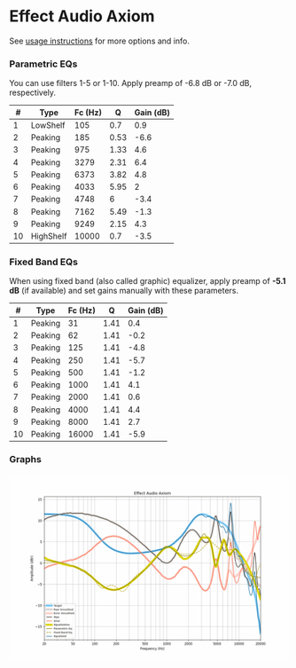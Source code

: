 # Effect Audio Axiom
See [usage instructions](https://github.com/jaakkopasanen/AutoEq#usage) for more options and info.

### Parametric EQs
You can use filters 1-5 or 1-10. Apply preamp of -6.8 dB or -7.0 dB, respectively.

|   # | Type      |   Fc (Hz) |    Q |   Gain (dB) |
|-----|-----------|-----------|------|-------------|
|   1 | LowShelf  |       105 | 0.7  |         0.9 |
|   2 | Peaking   |       185 | 0.53 |        -6.6 |
|   3 | Peaking   |       975 | 1.33 |         4.6 |
|   4 | Peaking   |      3279 | 2.31 |         6.4 |
|   5 | Peaking   |      6373 | 3.82 |         4.8 |
|   6 | Peaking   |      4033 | 5.95 |         2   |
|   7 | Peaking   |      4748 | 6    |        -3.4 |
|   8 | Peaking   |      7162 | 5.49 |        -1.3 |
|   9 | Peaking   |      9249 | 2.15 |         4.3 |
|  10 | HighShelf |     10000 | 0.7  |        -3.5 |

### Fixed Band EQs
When using fixed band (also called graphic) equalizer, apply preamp of **-5.1 dB** (if available) and set gains manually with these parameters.

|   # | Type    |   Fc (Hz) |    Q |   Gain (dB) |
|-----|---------|-----------|------|-------------|
|   1 | Peaking |        31 | 1.41 |         0.4 |
|   2 | Peaking |        62 | 1.41 |        -0.2 |
|   3 | Peaking |       125 | 1.41 |        -4.8 |
|   4 | Peaking |       250 | 1.41 |        -5.7 |
|   5 | Peaking |       500 | 1.41 |        -1.2 |
|   6 | Peaking |      1000 | 1.41 |         4.1 |
|   7 | Peaking |      2000 | 1.41 |         0.6 |
|   8 | Peaking |      4000 | 1.41 |         4.4 |
|   9 | Peaking |      8000 | 1.41 |         2.7 |
|  10 | Peaking |     16000 | 1.41 |        -5.9 |

### Graphs
![](./Effect%20Audio%20Axiom.png)
